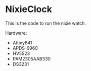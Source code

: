 # NixieClock

This is the code to run the nixie watch. 

Hardware:

- Attiny841
- APDS-9960
- HV5523
- PAM2305AAB330
- DS3231
